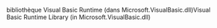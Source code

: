 <span data-ttu-id="e2ead-101">bibliothèque Visual Basic Runtime (dans Microsoft.VisualBasic.dll)</span><span class="sxs-lookup"><span data-stu-id="e2ead-101">Visual Basic Runtime Library (in Microsoft.VisualBasic.dll)</span></span>